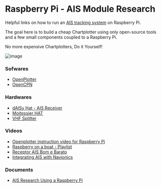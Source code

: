 # Raspberry Pi - AIS Module Research

Helpful links on how to run an [AIS tracking system](https://en.wikipedia.org/wiki/Automatic_identification_system) on Raspberry Pi.

The goal here is to build a cheap Chartplotter using only open-source tools and a few small components coupled to a Raspberry Pi.

No more expensive Chartplotters, Do it Yourself!

![image](https://cdn.shopify.com/s/files/1/0009/6655/7732/products/dAISy_HAT_2_940x.jpg?v=1521237649)

### Sofwares
- [OpenPlotter](https://openmarine.net/openplotter)
- [OpenCPN](https://www.opencpn.org/)

### Hardwares
- [dAISy Hat - AIS Receiver](https://shop.wegmatt.com/products/daisy-hat-ais-receiver)
- [Moitessier HAT](https://www.rooco.eu/products/moitessier-hat-2-raspberry-pi-openplotter-ais-receiver/)
- [VHF Splitter](https://es.aliexpress.com/item/4000383094048.html?srcSns=sns_Copy&spreadType=socialShare&bizType=ProductDetail&social_params=20518328847&aff_fcid=ee4cc4844c7544109dfbf8cfd9156c44-1651098762243-05630-_mKQ57UA&tt=MG&aff_fsk=_mKQ57UA&aff_platform=default&sk=_mKQ57UA&aff_trace_key=ee4cc4844c7544109dfbf8cfd9156c44-1651098762243-05630-_mKQ57UA&shareId=20518328847&businessType=ProductDetail&platform=AE&terminal_id=e87170bfe45b4f7a928d8a450f9fbd92&afSmartRedirect=y)

### Videos
- [Openplotter instruction video for Raspberry Pi](https://www.youtube.com/watch?v=r8CGixMl18k)
- [Raspberry on a boat - Playlist](https://www.youtube.com/watch?v=jFVOjGc34f4&list=PLgYS2FpH2f4rLgdJ05F4KAOMvAgsLH1da)
- [Receptor AIS Bom e Barato](https://www.youtube.com/watch?v=NAubKPlDgLc&t=7s)
- [Integrating AIS with Navionics](https://www.youtube.com/watch?v=UXHURoWMMBI&t=0s)

### Documents
- [AIS Research Using a Raspberry Pi](https://www.garykessler.net/library/ais_pi.html)
